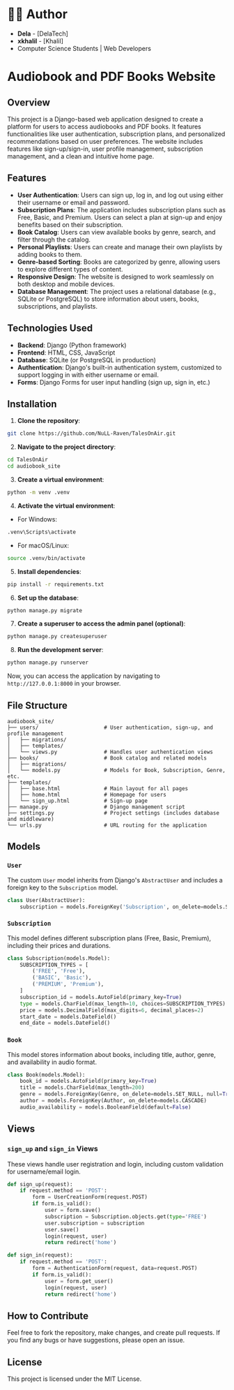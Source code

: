 # 👨‍💻 Author
- **Dela** - [DelaTech]
- **xkhalil** - [Khalil]
- Computer Science Students | Web Developers

# Audiobook and PDF Books Website

## Overview

This project is a Django-based web application designed to create a platform for users to access audiobooks and PDF books. It features functionalities like user authentication, subscription plans, and personalized recommendations based on user preferences. The website includes features like sign-up/sign-in, user profile management, subscription management, and a clean and intuitive home page.

## Features

- **User Authentication**: Users can sign up, log in, and log out using either their username or email and password.
- **Subscription Plans**: The application includes subscription plans such as Free, Basic, and Premium. Users can select a plan at sign-up and enjoy benefits based on their subscription.
- **Book Catalog**: Users can view available books by genre, search, and filter through the catalog.
- **Personal Playlists**: Users can create and manage their own playlists by adding books to them.
- **Genre-based Sorting**: Books are categorized by genre, allowing users to explore different types of content.
- **Responsive Design**: The website is designed to work seamlessly on both desktop and mobile devices.
- **Database Management**: The project uses a relational database (e.g., SQLite or PostgreSQL) to store information about users, books, subscriptions, and playlists.

## Technologies Used

- **Backend**: Django (Python framework)
- **Frontend**: HTML, CSS, JavaScript
- **Database**: SQLite (or PostgreSQL in production)
- **Authentication**: Django's built-in authentication system, customized to support logging in with either username or email.
- **Forms**: Django Forms for user input handling (sign up, sign in, etc.)

## Installation

1. **Clone the repository**:

```bash
git clone https://github.com/NuLL-Raven/TalesOnAir.git
```

2. **Navigate to the project directory**:

```bash
cd TalesOnAir
cd audiobook_site
```

3. **Create a virtual environment**:

```bash
python -m venv .venv
```

4. **Activate the virtual environment**:

- For Windows:

```bash
.venv\Scripts\activate
```

- For macOS/Linux:

```bash
source .venv/bin/activate
```

5. **Install dependencies**:

```bash
pip install -r requirements.txt
```

6. **Set up the database**:

```bash
python manage.py migrate
```

7. **Create a superuser to access the admin panel (optional)**:

```bash
python manage.py createsuperuser
```

8. **Run the development server**:

```bash
python manage.py runserver
```

Now, you can access the application by navigating to `http://127.0.0.1:8000` in your browser.

## File Structure

```
audiobook_site/
├── users/                     # User authentication, sign-up, and profile management
│   ├── migrations/
│   ├── templates/
│   └── views.py               # Handles user authentication views
├── books/                     # Book catalog and related models
│   ├── migrations/
│   └── models.py              # Models for Book, Subscription, Genre, etc.
├── templates/
│   ├── base.html              # Main layout for all pages
│   ├── home.html              # Homepage for users
│   └── sign_up.html           # Sign-up page
├── manage.py                  # Django management script
├── settings.py                # Project settings (includes database and middleware)
└── urls.py                    # URL routing for the application
```

## Models

### `User`

The custom `User` model inherits from Django's `AbstractUser` and includes a foreign key to the `Subscription` model.

```python
class User(AbstractUser):
    subscription = models.ForeignKey('Subscription', on_delete=models.SET_NULL, null=True, blank=True)
```

### `Subscription`

This model defines different subscription plans (Free, Basic, Premium), including their prices and durations.

```python
class Subscription(models.Model):
    SUBSCRIPTION_TYPES = [
        ('FREE', 'Free'),
        ('BASIC', 'Basic'),
        ('PREMIUM', 'Premium'),
    ]
    subscription_id = models.AutoField(primary_key=True)
    type = models.CharField(max_length=10, choices=SUBSCRIPTION_TYPES)
    price = models.DecimalField(max_digits=6, decimal_places=2)
    start_date = models.DateField()
    end_date = models.DateField()
```

### `Book`

This model stores information about books, including title, author, genre, and availability in audio format.

```python
class Book(models.Model):
    book_id = models.AutoField(primary_key=True)
    title = models.CharField(max_length=200)
    genre = models.ForeignKey(Genre, on_delete=models.SET_NULL, null=True)
    author = models.ForeignKey(Author, on_delete=models.CASCADE)
    audio_availability = models.BooleanField(default=False)
```

## Views

### `sign_up` and `sign_in` Views

These views handle user registration and login, including custom validation for username/email login.

```python
def sign_up(request):
    if request.method == 'POST':
        form = UserCreationForm(request.POST)
        if form.is_valid():
            user = form.save()
            subscription = Subscription.objects.get(type='FREE')
            user.subscription = subscription
            user.save()
            login(request, user)
            return redirect('home')
```

```python
def sign_in(request):
    if request.method == 'POST':
        form = AuthenticationForm(request, data=request.POST)
        if form.is_valid():
            user = form.get_user()
            login(request, user)
            return redirect('home')
```

## How to Contribute

Feel free to fork the repository, make changes, and create pull requests. If you find any bugs or have suggestions, please open an issue.

## License

This project is licensed under the MIT License.
